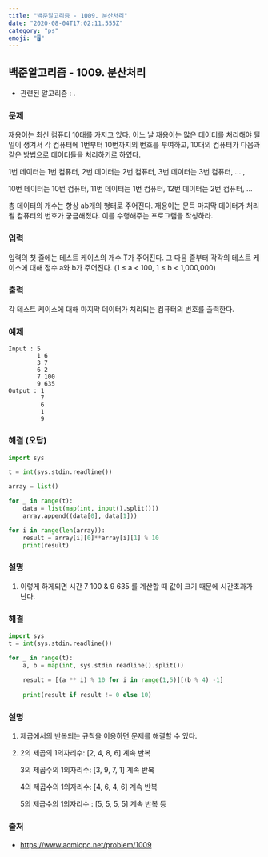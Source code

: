 ```yaml
---
title: "백준알고리즘 - 1009. 분산처리"
date: "2020-08-04T17:02:11.555Z"
category: "ps"
emoji: "🖥️"
---
```


## 백준알고리즘 - 1009. 분산처리

- 관련된 알고리즘 : .

### 문제

재용이는 최신 컴퓨터 10대를 가지고 있다. 어느 날 재용이는 많은 데이터를 처리해야 될 일이 생겨서 각 컴퓨터에 1번부터 10번까지의 번호를 부여하고, 10대의 컴퓨터가 다음과 같은 방법으로 데이터들을 처리하기로 하였다.

1번 데이터는 1번 컴퓨터, 2번 데이터는 2번 컴퓨터, 3번 데이터는 3번 컴퓨터, ... ,

10번 데이터는 10번 컴퓨터, 11번 데이터는 1번 컴퓨터, 12번 데이터는 2번 컴퓨터, ...

총 데이터의 개수는 항상 ab개의 형태로 주어진다. 재용이는 문득 마지막 데이터가 처리될 컴퓨터의 번호가 궁금해졌다. 이를 수행해주는 프로그램을 작성하라.

### 입력

입력의 첫 줄에는 테스트 케이스의 개수 T가 주어진다. 그 다음 줄부터 각각의 테스트 케이스에 대해 정수 a와 b가 주어진다. (1 ≤ a < 100, 1 ≤ b < 1,000,000)

### 출력

각 테스트 케이스에 대해 마지막 데이터가 처리되는 컴퓨터의 번호를 출력한다.

### 예제

```
Input : 5
        1 6
        3 7
        6 2
        7 100
        9 635
Output : 1
         7
         6
         1
         9
```

### 해결 (오답)

```python
import sys

t = int(sys.stdin.readline())

array = list()

for _ in range(t):
    data = list(map(int, input().split()))
    array.append((data[0], data[1]))

for i in range(len(array)):
    result = array[i][0]**array[i][1] % 10
    print(result)
```

### 설명

1. 이렇게 하게되면 시간 7 100 & 9 635 를 계산할 때 값이 크기 때문에 시간초과가 난다.

### 해결 

```python
import sys
t = int(sys.stdin.readline())

for _ in range(t):
    a, b = map(int, sys.stdin.readline().split())
    
    result = [(a ** i) % 10 for i in range(1,5)][(b % 4) -1]
    
    print(result if result != 0 else 10)
```

### 설명

1. 제곱에서의 반복되는 규칙을 이용하면 문제를 해결할 수 있다.

2. 2의 제곱의 1의자리수: [2, 4, 8, 6] 계속 반복

   3의 제곱수의 1의자리수: [3, 9, 7, 1] 계속 반복

   4의 제곱수의 1의자리수: [4, 6, 4, 6] 계속 반복

   5의 제곱수의 1의자리수 : [5, 5, 5, 5] 계속 반복 등

### 출처

- https://www.acmicpc.net/problem/1009
